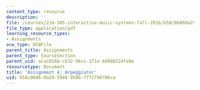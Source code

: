 ```yaml
---
content_type: resource
description: ''
file: /courses/21m-385-interactive-music-systems-fall-2016/b58c06860a295940950bf772798706ca_MIT21M_385F16_pset4.pdf
file_type: application/pdf
learning_resource_types:
- Assignments
ocw_type: OCWFile
parent_title: Assignments
parent_type: CourseSection
parent_uid: acac8168-cb32-96cc-171e-8d980224fe9e
resourcetype: Document
title: 'Assignment 4: Arpeggiator'
uid: b58c0686-0a29-5940-950b-f772798706ca
---
```

